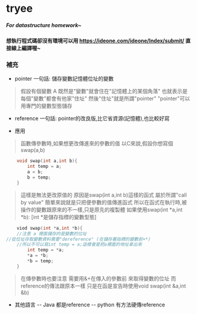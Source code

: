# tryee
##### For datastructure homework~
#### 想執行程式碼卻沒有環境可以用 https://ideone.com/ideone/Index/submit/ 直接線上編譯喔~
### 補充
 - pointer
一句話: 儲存變數記憶體位址的變數
> 假設有個變數 A
> 既然是"變數"就會住在"記憶體上的某個角落"
> 也就表示是每個"變數"都會有他家"住址"
> 然後"住址"就是所謂"pointer"
> "pointer"可以用專門的變數型態儲存
- reference
一句話: pointer的改良版,比它省資源(記憶體),也比較好寫

- 應用
> 函數傳參數時,如果想更改傳進來的參數的值
> 以C來說,假設你想寫個swap(a,b)
```C
    void swap(int a,int b){
        int temp = a;
        a = b;
        b = temp;
    }
```
> 這樣是無法更改原值的
> 原因是swap(int a,int b)這樣的函式 屬於所謂"call by value"
> 簡單來說就是只把便參數的值傳進函式
> 所以在函式在執行時,被操作的變數跟原來的不一樣,只是原先的複製體
> 如果使用swap(int *a,int *b):   [int *是儲存指標的變數型態]

``` C
    viod swap(int *a,int *b){
    //注意 a 裡面儲存的是變數的位址
//從位址存取變數資料需要"dereference" (在儲存著指標的變數前+*)
    //所以不可以寫int temp = a;這樣會是把a裡面的地址拿出來
        int temp = *a;
        *a = *b;
        *b = temp;
    }
```
> 在傳參數時也要注意 需要用&+在傳入的參數前 來取得變數的位址
> 而reference的傳法跟原本一樣
> 只是在函是宣告時使用void swap(int &a,int &b)
- 其他語言
    -- Java 都是reference
    -- python 有方法硬傳reference


    
